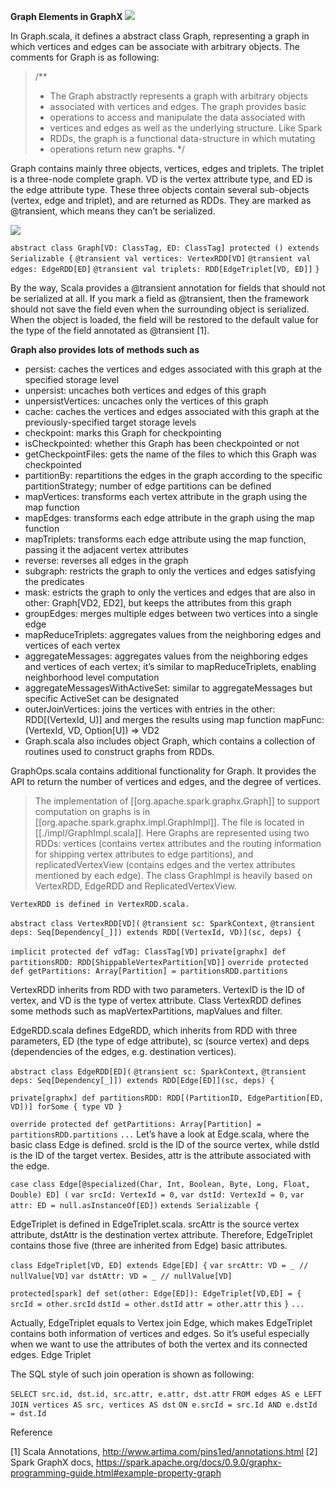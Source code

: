 **Graph Elements in GraphX**
![](https://spark.apache.org/docs/0.9.0/img/graphx_logo.png)

In Graph.scala,  it defines a abstract class Graph, representing a graph in which vertices and edges can be associate with arbitrary objects. The comments for Graph is as following:

> /**
>  * The Graph abstractly represents a graph with arbitrary objects
>  * associated with vertices and edges.  The graph provides basic
>  * operations to access and manipulate the data associated with
>  * vertices and edges as well as the underlying structure.  Like Spark
>  * RDDs, the graph is a functional data-structure in which mutating
>  * operations return new graphs.
>  */


Graph contains mainly three objects, vertices, edges and triplets. The triplet is a three-node complete graph. VD is the vertex attribute type, and ED is the edge attribute type. These three objects contain several sub-objects (vertex, edge and triplet), and are returned as RDDs. They are marked as @transient, which means they can’t be serialized.

![](https://spark.apache.org/docs/1.1.0/img/triplet.png)

`abstract class Graph[VD: ClassTag, ED: ClassTag] protected () extends Serializable {`
  `@transient val vertices: VertexRDD[VD]`
  `@transient val edges: EdgeRDD[ED]`
  `@transient val triplets: RDD[EdgeTriplet[VD, ED]]`
`}`

By the way, Scala provides a @transient annotation for fields that should not be serialized at all. If you mark a field as @transient, then the framework should not save the field even when the surrounding object is serialized. When the object is loaded, the field will be restored to the default value for the type of the field annotated as @transient [1].

**Graph also provides lots of methods such as**

* persist: caches the vertices and edges associated with this graph at the specified storage level
* unpersist: uncaches both vertices and edges of this graph
* unpersistVertices: uncaches only the vertices of this graph
* cache: caches the vertices and edges associated with this graph at the previously-specified target storage levels
* checkpoint: marks this Graph for checkpointing
* isCheckpointed: whether this Graph has been checkpointed or not
* getCheckpointFiles: gets the name of the files to which this Graph was checkpointed
* partitionBy: repartitions the edges in the graph according to the specific partitionStrategy; number of edge partitions can be defined
* mapVertices: transforms each vertex attribute in the graph using the map function
* mapEdges: transforms each edge attribute in the graph using the map function
* mapTriplets: transforms each edge attribute using the map function, passing it the adjacent vertex attributes
* reverse: reverses all edges in the graph
* subgraph: restricts the graph to only the vertices and edges satisfying the predicates
* mask: estricts the graph to only the vertices and edges that are also in other: Graph[VD2, ED2], but keeps the attributes from this graph
* groupEdges: merges multiple edges between two vertices into a single edge
* mapReduceTriplets: aggregates values from the neighboring edges and vertices of each vertex
* aggregateMessages: aggregates values from the neighboring edges and vertices of each vertex; it’s similar to mapReduceTriplets, enabling neighborhood level computation
* aggregateMessagesWithActiveSet: similar to aggregateMessages but specific ActiveSet can be designated
* outerJoinVertices: joins the vertices with entries in the other: RDD[(VertexId, U)] and merges the results using map function mapFunc: (VertexId, VD, Option[U]) => VD2
* Graph.scala also includes object Graph, which contains a collection of routines used to construct graphs from RDDs.

GraphOps.scala contains additional functionality for Graph. It provides the API to return the number of vertices and edges, and the degree of vertices.

> The implementation of [[org.apache.spark.graphx.Graph]] to support computation on graphs is in [[org.apache.spark.graphx.impl.GraphImpl]]. The file is located in [[./impl/GraphImpl.scala]]. Here Graphs are represented using two RDDs: vertices (contains vertex attributes and the routing information for shipping vertex attributes to edge partitions), and replicatedVertexView (contains edges and the vertex attributes mentioned by each edge). The class GraphImpl is heavily based on VertexRDD, EdgeRDD and ReplicatedVertexView.

`VertexRDD is defined in VertexRDD.scala.`

`abstract class VertexRDD[VD](`
    `@transient sc: SparkContext,`
    `@transient deps: Seq[Dependency[_]]) extends RDD[(VertexId, VD)](sc, deps) {`
 
  `implicit protected def vdTag: ClassTag[VD]`
  `private[graphx] def partitionsRDD: RDD[ShippableVertexPartition[VD]]`
  `override protected def getPartitions: Array[Partition] = partitionsRDD.partitions`
  

VertexRDD inherits from RDD with two parameters. VertexID is the ID of vertex, and VD is the type of vertex attribute. Class VertexRDD defines some methods such as mapVertexPartitions, mapValues and filter.

EdgeRDD.scala defines EdgeRDD, which inherits from RDD with three parameters, ED (the type of edge attribute), sc (source vertex) and deps (dependencies of the edges, e.g. destination vertices).

`abstract class EdgeRDD[ED](`
    `@transient sc: SparkContext,`
    `@transient deps: Seq[Dependency[_]]) extends RDD[Edge[ED]](sc, deps) {`
 
  `private[graphx] def partitionsRDD: RDD[(PartitionID, EdgePartition[ED, VD])] forSome { type VD }`
 
  `override protected def getPartitions: Array[Partition] = partitionsRDD.partitions`
  `...`
Let’s have a look at Edge.scala, where the basic class Edge is defined. srcId is the ID of the source vertex, while dstId is the ID of the target vertex. Besides, attr is the attribute associated with the edge.

`case class Edge[@specialized(Char, Int, Boolean, Byte, Long, Float, Double) ED] (`
    `var srcId: VertexId = 0,`
    `var dstId: VertexId = 0,`
    `var attr: ED = null.asInstanceOf[ED])`
  `extends Serializable {`


EdgeTriplet is defined in EdgeTriplet.scala. srcAttr is the source vertex attribute, dstAttr is the destination vertex attribute. Therefore, EdgeTriplet contains those five (three are inherited from Edge) basic attributes.

`class EdgeTriplet[VD, ED] extends Edge[ED] {`
  `var srcAttr: VD = _ // nullValue[VD]`
  `var dstAttr: VD = _ // nullValue[VD]`
 
  `protected[spark] def set(other: Edge[ED]): EdgeTriplet[VD,ED] = {`
    `srcId = other.srcId`
    `dstId = other.dstId`
    `attr = other.attr`
    `this`
  `}`
  `...`


Actually, EdgeTriplet equals to Vertex join Edge, which makes EdgeTriplet contains both information of vertices and edges. So it’s useful especially when we want to use the attributes of both the vertex and its connected edges.
Edge Triplet

The SQL style of such join operation is shown as following:

`SELECT src.id, dst.id, src.attr, e.attr, dst.attr`
`FROM edges AS e LEFT JOIN vertices AS src, vertices AS dst`
`ON e.srcId = src.Id AND e.dstId = dst.Id`


Reference

[1] Scala Annotations, http://www.artima.com/pins1ed/annotations.html
[2] Spark GraphX docs, https://spark.apache.org/docs/0.9.0/graphx-programming-guide.html#example-property-graph

